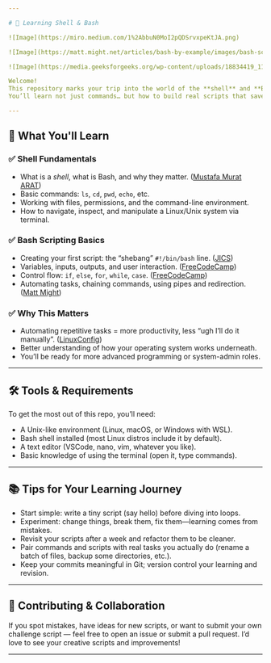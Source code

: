 ```yaml
---

# 🎯 Learning Shell & Bash

![Image](https://miro.medium.com/1%2AbbuN0MoI2pQDSrvxpeKtJA.png)

![Image](https://matt.might.net/articles/bash-by-example/images/bash-script.png)

![Image](https://media.geeksforgeeks.org/wp-content/uploads/18834419_1198504446945937_35839918_n-300x291.png)

Welcome!
This repository marks your trip into the world of the **shell** and **Bash (Bourne-Again Shell)** — the powerful command-line environment that lets you automate tasks, control your system, and think like a developer.
You’ll learn not just commands… but how to build real scripts that save time and make your workflow smarter.

---
```


## 🧰 What You'll Learn

### ✅ Shell Fundamentals

* What is a *shell*, what is Bash, and why they matter. ([Mustafa Murat ARAT][1])
* Basic commands: `ls`, `cd`, `pwd`, `echo`, etc.
* Working with files, permissions, and the command-line environment.
* How to navigate, inspect, and manipulate a Linux/Unix system via terminal.

### ✅ Bash Scripting Basics

* Creating your first script: the “shebang” `#!/bin/bash` line. ([JICS][2])
* Variables, inputs, outputs, and user interaction. ([FreeCodeCamp][3])
* Control flow: `if`, `else`, `for`, `while`, `case`. ([FreeCodeCamp][3])
* Automating tasks, chaining commands, using pipes and redirection. ([Matt Might][4])

### ✅ Why This Matters

* Automating repetitive tasks = more productivity, less “ugh I’ll do it manually”. ([LinuxConfig][5])
* Better understanding of how your operating system works underneath.
* You’ll be ready for more advanced programming or system-admin roles.

---

## 🛠 Tools & Requirements

To get the most out of this repo, you’ll need:

* A Unix-like environment (Linux, macOS, or Windows with WSL).
* Bash shell installed (most Linux distros include it by default).
* A text editor (VSCode, nano, vim, whatever you like).
* Basic knowledge of using the terminal (open it, type commands).

---

## 📚 Tips for Your Learning Journey

* Start simple: write a tiny script (say hello) before diving into loops.
* Experiment: change things, break them, fix them—learning comes from mistakes.
* Revisit your scripts after a week and refactor them to be cleaner.
* Pair commands and scripts with real tasks you actually do (rename a batch of files, backup some directories, etc.).
* Keep your commits meaningful in Git; version control your learning and revision.

---

## 🤝 Contributing & Collaboration

If you spot mistakes, have ideas for new scripts, or want to submit your own challenge script — feel free to open an issue or submit a pull request. I’d love to see your creative scripts and improvements!

---


[1]: https://mmuratarat.github.io/2020-04-01/bash_shell_tutorial?utm_source=chatgpt.com "Bash Shell Tutorial | Mustafa Murat ARAT"
[2]: https://jics.nics.utk.edu/files/images/csure-reu/PDF-DOC/Bash-tutorial.pdf?utm_source=chatgpt.com "Bash Shell"
[3]: https://www.freecodecamp.org/news/bash-scripting-tutorial-linux-shell-script-and-command-line-for-beginners/?utm_source=chatgpt.com "Bash Scripting Tutorial – Linux Shell Script and Command ..."
[4]: https://matt.might.net/articles/bash-by-example/?utm_source=chatgpt.com "Shell programming with bash: by example, by counter- ..."
[5]: https://linuxconfig.org/bash-scripting-tutorial-for-beginners?utm_source=chatgpt.com "Bash Scripting Tutorial for Beginners"
